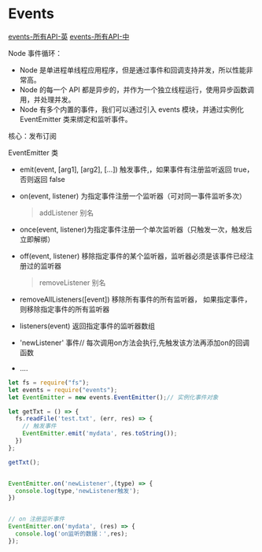 # Events
[events-所有API-英](https://nodejs.org/api/events.html) 
[events-所有API-中](http://nodejs.cn/api/events.html)


Node 事件循环：
* Node 是单进程单线程应用程序，但是通过事件和回调支持并发，所以性能非常高。
* Node 的每一个 API 都是异步的，并作为一个独立线程运行，使用异步函数调用，并处理并发。
* Node 有多个内置的事件，我们可以通过引入 events 模块，并通过实例化 EventEmitter 类来绑定和监听事件。


核心：发布订阅

EventEmitter 类
* emit(event, [arg1], [arg2], [...]) 触发事件,，如果事件有注册监听返回 true，否则返回 false
* on(event, listener) 为指定事件注册一个监听器（可对同一事件监听多次）
  >addListener 别名
* once(event, listener)为指定事件注册一个单次监听器（只触发一次，触发后立即解绑）
* off(event, listener) 移除指定事件的某个监听器，监听器必须是该事件已经注册过的监听器
  >removeListener 别名
* removeAllListeners([event]) 移除所有事件的所有监听器， 如果指定事件，则移除指定事件的所有监听器
* listeners(event) 返回指定事件的监听器数组

* 'newListener' 事件// 每次调用on方法会执行,先触发该方法再添加on的回调函数
* ....

```js
let fs = require("fs");
let events = require("events");
let EventEmitter = new events.EventEmitter();// 实例化事件对象

let getTxt = () => {
  fs.readFile('test.txt', (err, res) => {
    // 触发事件
    EventEmitter.emit('mydata', res.toString());
  })  
};

getTxt();


EventEmitter.on('newListener',(type) => {
  console.log(type,'newListener触发');
})


// on 注册监听事件
EventEmitter.on('mydata', (res) => {
  console.log('on监听的数据：',res);
});

```